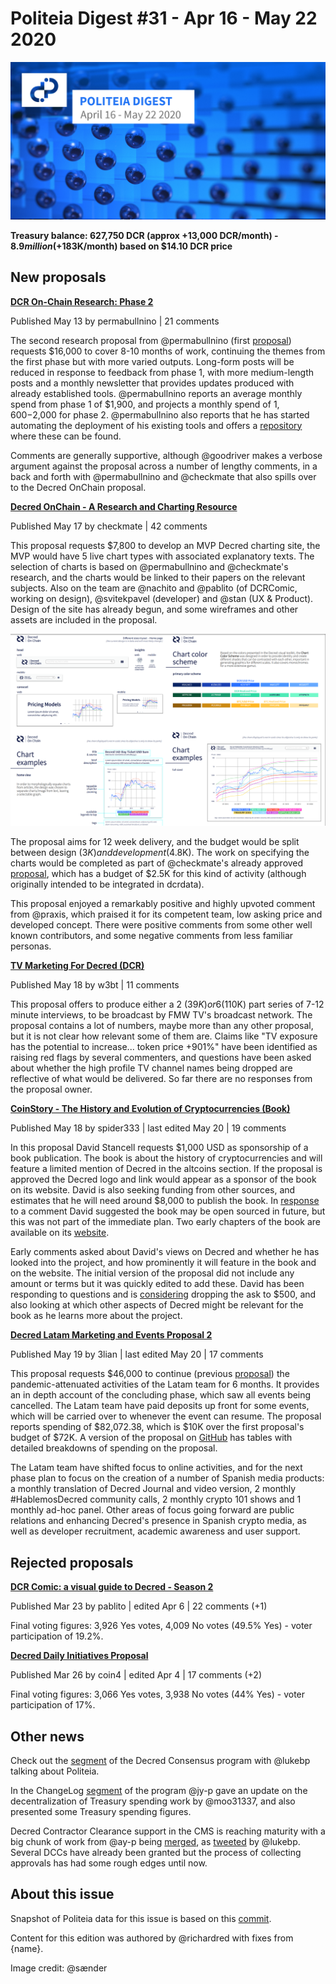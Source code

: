 # Politeia Digest #31 - Apr 16 - May 22 2020

![Image credit: @sænder](img/issue031/031-title.png)

**Treasury balance: 627,750 DCR (approx +13,000 DCR/month) - $8.9 million (+$183K/month) based on $14.10 DCR price**

## New proposals

**[DCR On-Chain Research: Phase 2](https://proposals.decred.org/proposals/68a32c1f36d24a17e5eb69d6d1b6adb587ca45c9c7e64e85c353e7dba7fca545)**

Published May 13 by permabullnino | 21 comments

The second research proposal from @permabullnino (first [proposal](https://proposals.decred.org/proposals/f0d1bd7447182328b44c691de88cb660b63df17f1f3a94990af19acea57c09bb)) requests $16,000 to cover 8-10 months of work, continuing the themes from the first phase but with more varied outputs. Long-form posts will be reduced in response to feedback from phase 1, with more medium-length posts and a monthly newsletter that provides updates produced with already established tools. @permabullnino reports an average monthly spend from phase 1 of $1,900, and projects a monthly spend of $1,600-$2,000 for phase 2. @permabullnino also reports that he has started automating the deployment of his existing tools and offers a [repository](https://github.com/permabullnino/nino_on_chain) where these can be found.

Comments are generally supportive, although @goodriver makes a verbose argument against the proposal across a number of lengthy comments, in a back and forth with @permabullnino and @checkmate that also spills over to the Decred OnChain proposal.

**[Decred OnChain - A Research and Charting Resource](https://proposals.decred.org/proposals/023091831f6434f743f3a317aacf8c73a123b30d758db854a2f294c0b3341bcc)**

Published May 17 by checkmate | 42 comments

This proposal requests $7,800 to develop an MVP Decred charting site, the MVP would have 5 live chart types with associated explanatory texts. The selection of charts is based on @permabullnino and @checkmate's research, and the charts would be linked to their papers on the relevant subjects. Also on the team are @nachito and @pablito (of DCRComic, working on design), @svitekpavel (developer) and @stan (UX & Product). Design of the site has already begun, and some wireframes and other assets are included in the proposal.

![](img/issue031/decred-on-chain-design.png)

The proposal aims for 12 week delivery, and the budget would be split between design ($3K) and development ($4.8K). The work on specifying the charts would be completed as part of @checkmate's already approved [proposal](https://proposals.decred.org/proposals/a677e236cb2e0fdd485980cd5d789e668d00fdc5235d01e7345d2195b8679066), which has a budget of $2.5K for this kind of activity (although originally intended to be integrated in dcrdata).

This proposal enjoyed a remarkably positive and highly upvoted comment from @praxis, which praised it for its competent team, low asking price and developed concept. There were positive comments from some other well known contributors, and some negative comments from less familiar personas.

**[TV Marketing For Decred (DCR)](https://proposals.decred.org/proposals/9eaafc20f206776e38642e272233390f351c5562c3835369a558cc7d7e341018)**

Published May 18 by w3bt | 11 comments

This proposal offers to produce either a 2 ($39K) or 6 ($110K) part series of 7-12 minute interviews, to be broadcast by FMW TV's broadcast network. The proposal contains a lot of numbers, maybe more than any other proposal, but it is not clear how relevant some of them are. Claims like "TV exposure has the potential to increase... token price +901%" have been identified as raising red flags by several commenters, and questions have been asked about whether the high profile TV channel names being dropped are reflective of what would be delivered. So far there are no responses from the proposal owner.

**[CoinStory - The History and Evolution of Cryptocurrencies (Book)](https://proposals.decred.org/proposals/4affceb07f5b8126366e8b73ed3d164ebc010bc6fefba19375c4c2e2b252beb0)**

Published May 18 by spider333 | last edited May 20 | 19 comments

In this proposal David Stancell requests $1,000 USD as sponsorship of a book publication. The book is about the history of cryptocurrencies and will feature a limited mention of Decred in the altcoins section. If the proposal is approved the Decred logo and link would appear as a sponsor of the book on its website. David is also seeking funding from other sources, and estimates that he will need around $8,000 to publish the book. In [response](https://proposals.decred.org/proposals/4affceb07f5b8126366e8b73ed3d164ebc010bc6fefba19375c4c2e2b252beb0/comments/15) to a comment David suggested the book may be open sourced in future, but this was not part of the immediate plan. Two early chapters of the book are available on its [website](https://coinstory.tech/).

Early comments asked about David's views on Decred and whether he has looked into the project, and how prominently it will feature in the book and on the website. The initial version of the proposal did not include any amount or terms but it was quickly edited to add these. David has been responding to questions and is [considering](https://proposals.decred.org/proposals/4affceb07f5b8126366e8b73ed3d164ebc010bc6fefba19375c4c2e2b252beb0/comments/16) dropping the ask to $500, and also looking at which other aspects of Decred might be relevant for the book as he learns more about the project.

**[Decred Latam Marketing and Events Proposal 2](https://proposals.decred.org/proposals/3c02b677462d6d22d61bf786798e975b38df7a203c2467429d4ec91f75ef0c40)**

Published May 19 by 3lian | last edited May 20 | 17 comments

This proposal requests $46,000 to continue (previous [proposal](https://proposals.decred.org/proposals/3c02b677462d6d22d61bf786798e975b38df7a203c2467429d4ec91f75ef0c40)) the pandemic-attenuated activities of the Latam team for 6 months. It provides an in depth account of the concluding phase, which saw all events being cancelled. The Latam team have paid deposits up front for some events, which will be carried over to whenever the event can resume. The proposal reports spending of $82,072.38, which is $10K over the first proposal's budget of $72K. A version of the proposal on [GitHub](https://gist.github.com/3lian/4f33c0133d5fb4dc3db6114fa32bc13e) has tables with detailed breakdowns of spending on the proposal.

The Latam team have shifted focus to online activities, and for the next phase plan to focus on the creation of a number of Spanish media products: a monthly translation of Decred Journal and video version, 2 monthly #HablemosDecred community calls, 2 monthly crypto 101 shows and 1 monthly ad-hoc panel. Other areas of focus going forward are public relations and enhancing Decred's presence in Spanish crypto media, as well as developer recruitment, academic awareness and user support.

## Rejected proposals

**[DCR Comic: a visual guide to Decred - Season 2](https://proposals.decred.org/proposals/2f08f8518bc7672069a10ac6461fd9ab341d4a9e4c343fd4a7ec426250f3896f)**

Published Mar 23 by pablito | edited Apr 6 | 22 comments (+1)

Final voting figures: 3,926 Yes votes, 4,009 No votes (49.5% Yes) - voter participation of 19.2%.

**[Decred Daily Initiatives Proposal](https://proposals.decred.org/proposals/7d42c6f4bf3059b64789185af615c1df97cb61a379425933be5ff01d074ed4d5)**

Published Mar 26 by coin4 | edited Apr 4 | 17 comments (+2)

Final voting figures: 3,066 Yes votes, 3,938 No votes (44% Yes) - voter participation of 17%.

## Other news

Check out the [segment](https://www.youtube.com/watch?v=HexsUmqA7-Y) of the Decred Consensus program with @lukebp talking about Politeia.

In the ChangeLog [segment](https://www.youtube.com/watch?v=OmwI62HZerg) of the program @jy-p gave an update on the decentralization of Treasury spending work by @moo31337, and also presented some Treasury spending figures.

Decred Contractor Clearance support in the CMS is reaching maturity with a big chunk of work from @ay-p being [merged](https://github.com/decred/politeia/pull/1104), as [tweeted](https://twitter.com/lukebp_/status/1262871839035977728) by @lukebp. Several DCCs have already been granted but the process of collecting approvals has had some rough edges until now.

## About this issue

Snapshot of Politeia data for this issue is based on this [commit](https://github.com/decred-proposals/mainnet/commit/0731e56a10df440a2faaee31b56a6e24bc81cfac).

Content for this edition was authored by @richardred with fixes from {name}.

Image credit: @sænder
